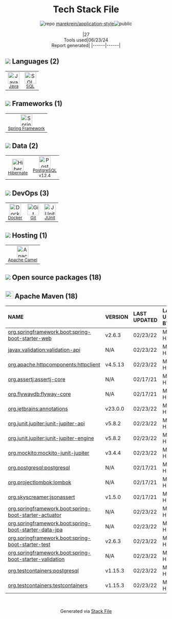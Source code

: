 <!--
&lt;--- Readme.md Snippet without images Start ---&gt;
## Tech Stack
marekrein/application-style is built on the following main stack:

- [Java](https://www.java.com) – Languages
- [SQL](https://en.wikipedia.org/wiki/SQL) – Languages
- [Spring Framework](https://spring.io/projects/spring-framework) – Frameworks (Full Stack)
- [Hibernate](http://hibernate.org/) – Object Relational Mapper (ORM)
- [PostgreSQL](http://www.postgresql.org/) – Databases
- [Docker](https://www.docker.com/) – Virtual Machine Platforms & Containers
- [JUnit](http://junit.org/) – Testing Frameworks
- [Apache Camel](https://camel.apache.org/) – Platform as a Service

Full tech stack [here](/techstack.md)

&lt;--- Readme.md Snippet without images End ---&gt;

&lt;--- Readme.md Snippet with images Start ---&gt;
## Tech Stack
marekrein/application-style is built on the following main stack:

- <img width='25' height='25' src='https://img.stackshare.io/service/995/K85ZWV2F.png' alt='Java'/> [Java](https://www.java.com) – Languages
- <img width='25' height='25' src='https://img.stackshare.io/service/2271/default_068d33483bba6b81ee13fbd4dc7aab9780896a54.png' alt='SQL'/> [SQL](https://en.wikipedia.org/wiki/SQL) – Languages
- <img width='25' height='25' src='https://img.stackshare.io/service/2006/spring-framework-project-logo.png' alt='Spring Framework'/> [Spring Framework](https://spring.io/projects/spring-framework) – Frameworks (Full Stack)
- <img width='25' height='25' src='https://img.stackshare.io/service/1756/1uNl_IZX.png' alt='Hibernate'/> [Hibernate](http://hibernate.org/) – Object Relational Mapper (ORM)
- <img width='25' height='25' src='https://img.stackshare.io/service/1028/ASOhU5xJ.png' alt='PostgreSQL'/> [PostgreSQL](http://www.postgresql.org/) – Databases
- <img width='25' height='25' src='https://img.stackshare.io/service/586/n4u37v9t_400x400.png' alt='Docker'/> [Docker](https://www.docker.com/) – Virtual Machine Platforms & Containers
- <img width='25' height='25' src='https://img.stackshare.io/service/2020/874086.png' alt='JUnit'/> [JUnit](http://junit.org/) – Testing Frameworks
- <img width='25' height='25' src='https://img.stackshare.io/service/3276/xWt1RFo6_400x400.jpg' alt='Apache Camel'/> [Apache Camel](https://camel.apache.org/) – Platform as a Service

Full tech stack [here](/techstack.md)

&lt;--- Readme.md Snippet with images End ---&gt;
-->
<div align="center">

# Tech Stack File
![](https://img.stackshare.io/repo.svg "repo") [marekrein/application-style](https://github.com/marekrein/application-style)![](https://img.stackshare.io/public_badge.svg "public")
<br/><br/>
|27<br/>Tools used|06/23/24 <br/>Report generated|
|------|------|
</div>

## <img src='https://img.stackshare.io/languages.svg'/> Languages (2)
<table><tr>
  <td align='center'>
  <img width='36' height='36' src='https://img.stackshare.io/service/995/K85ZWV2F.png' alt='Java'>
  <br>
  <sub><a href="https://www.java.com">Java</a></sub>
  <br>
  <sub></sub>
</td>

<td align='center'>
  <img width='36' height='36' src='https://img.stackshare.io/service/2271/default_068d33483bba6b81ee13fbd4dc7aab9780896a54.png' alt='SQL'>
  <br>
  <sub><a href="https://en.wikipedia.org/wiki/SQL">SQL</a></sub>
  <br>
  <sub></sub>
</td>

</tr>
</table>

## <img src='https://img.stackshare.io/frameworks.svg'/> Frameworks (1)
<table><tr>
  <td align='center'>
  <img width='36' height='36' src='https://img.stackshare.io/service/2006/spring-framework-project-logo.png' alt='Spring Framework'>
  <br>
  <sub><a href="https://spring.io/projects/spring-framework">Spring Framework</a></sub>
  <br>
  <sub></sub>
</td>

</tr>
</table>

## <img src='https://img.stackshare.io/databases.svg'/> Data (2)
<table><tr>
  <td align='center'>
  <img width='36' height='36' src='https://img.stackshare.io/service/1756/1uNl_IZX.png' alt='Hibernate'>
  <br>
  <sub><a href="http://hibernate.org/">Hibernate</a></sub>
  <br>
  <sub></sub>
</td>

<td align='center'>
  <img width='36' height='36' src='https://img.stackshare.io/service/1028/ASOhU5xJ.png' alt='PostgreSQL'>
  <br>
  <sub><a href="http://www.postgresql.org/">PostgreSQL</a></sub>
  <br>
  <sub>v12.4</sub>
</td>

</tr>
</table>

## <img src='https://img.stackshare.io/devops.svg'/> DevOps (3)
<table><tr>
  <td align='center'>
  <img width='36' height='36' src='https://img.stackshare.io/service/586/n4u37v9t_400x400.png' alt='Docker'>
  <br>
  <sub><a href="https://www.docker.com/">Docker</a></sub>
  <br>
  <sub></sub>
</td>

<td align='center'>
  <img width='36' height='36' src='https://img.stackshare.io/service/1046/git.png' alt='Git'>
  <br>
  <sub><a href="http://git-scm.com/">Git</a></sub>
  <br>
  <sub></sub>
</td>

<td align='center'>
  <img width='36' height='36' src='https://img.stackshare.io/service/2020/874086.png' alt='JUnit'>
  <br>
  <sub><a href="http://junit.org/">JUnit</a></sub>
  <br>
  <sub></sub>
</td>

</tr>
</table>

## <img src='https://img.stackshare.io/hosting.svg'/> Hosting (1)
<table><tr>
  <td align='center'>
  <img width='36' height='36' src='https://img.stackshare.io/service/3276/xWt1RFo6_400x400.jpg' alt='Apache Camel'>
  <br>
  <sub><a href="https://camel.apache.org/">Apache Camel</a></sub>
  <br>
  <sub></sub>
</td>

</tr>
</table>


## <img src='https://img.stackshare.io/group.svg' /> Open source packages (18)</h2>

## <img width='24' height='24' src='https://img.stackshare.io/package_manager/977/default_9833f2ef0bbc2a946b4cc5e9307264033361076b.png'/> Apache Maven (18)

|NAME|VERSION|LAST UPDATED|LAST UPDATED BY|LICENSE|VULNERABILITIES|
|:------|:------|:------|:------|:------|:------|
|[org.springframework.boot:spring-boot-starter-web](https://projects.spring.io/spring-boot/#/spring-boot-parent/spring-boot-starters/spring-boot-starter-web)|v2.6.3|02/23/22|Marek Hudyma |Apache-2.0|[CVE-2022-22965](https://github.com/advisories/GHSA-36p3-wjmg-h94x) (Critical)|
|[javax.validation:validation-api](http://beanvalidation.org)|N/A|02/23/22|Marek Hudyma |Apache-2.0|N/A|
|[org.apache.httpcomponents:httpclient](http://hc.apache.org/httpcomponents-client)|v4.5.13|02/23/22|Marek Hudyma |Apache-2.0|N/A|
|[org.assertj:assertj-core](http://assertj.org)|N/A|02/17/21|Marek Hudyma |Apache-2.0|N/A|
|[org.flywaydb:flyway-core](https://flywaydb.org)|N/A|02/17/21|Marek Hudyma |Apache-2.0|N/A|
|[org.jetbrains:annotations](https://github.com/JetBrains/java-annotations)|v23.0.0|02/23/22|Marek Hudyma |Apache-2.0|N/A|
|[org.junit.jupiter:junit-jupiter-api](https://junit.org/junit5/)|v5.8.2|02/23/22|Marek Hudyma |EPL-2.0|N/A|
|[org.junit.jupiter:junit-jupiter-engine](https://junit.org/junit5/)|v5.8.2|02/23/22|Marek Hudyma |EPL-2.0|N/A|
|[org.mockito:mockito-junit-jupiter](https://github.com/mockito/mockito)|v3.4.4|02/23/22|Marek Hudyma |MIT|N/A|
|[org.postgresql:postgresql](http://jdbc.postgresql.org)|N/A|02/17/21|Marek Hudyma |BSD-2-Clause|N/A|
|[org.projectlombok:lombok](https://projectlombok.org)|N/A|02/17/21|Marek Hudyma |MIT|N/A|
|[org.skyscreamer:jsonassert](https://github.com/skyscreamer/JSONassert)|v1.5.0|02/17/21|Marek Hudyma |Apache-2.0|N/A|
|[org.springframework.boot:spring-boot-starter-actuator](https://projects.spring.io/spring-boot/#/spring-boot-parent/spring-boot-starters/spring-boot-starter-actuator)|N/A|02/23/22|Marek Hudyma |Apache-2.0|N/A|
|[org.springframework.boot:spring-boot-starter-data-jpa](https://projects.spring.io/spring-boot/#/spring-boot-parent/spring-boot-starters/spring-boot-starter-data-jpa)|N/A|02/23/22|Marek Hudyma |Apache-2.0|N/A|
|[org.springframework.boot:spring-boot-starter-test](https://projects.spring.io/spring-boot/#/spring-boot-parent/spring-boot-starters/spring-boot-starter-test)|v2.6.3|02/23/22|Marek Hudyma |Apache-2.0|N/A|
|[org.springframework.boot:spring-boot-starter-validation](https://projects.spring.io/spring-boot/#/spring-boot-parent/spring-boot-starters/spring-boot-starter-validation)|N/A|02/23/22|Marek Hudyma |Apache-2.0|N/A|
|[org.testcontainers:postgresql](https://testcontainers.org)|v1.15.3|02/23/22|Marek Hudyma |MIT|N/A|
|[org.testcontainers:testcontainers](https://testcontainers.org)|v1.15.3|02/23/22|Marek Hudyma |MIT|N/A|

<br/>
<div align='center'>

Generated via [Stack File](https://github.com/marketplace/stack-file)
